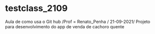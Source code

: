# testclass_2109
Aula de como usa o Git hub  /Prof = Renato_Penha / 21-09-2021/ Projeto para desenvolvimento do app de venda de cachoro quente 
